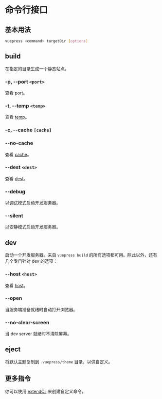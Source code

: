 # 命令行接口

## 基本用法

```bash
vuepress <command> targetDir [options]
```

## build

在指定的目录生成一个静态站点。

### -p, --port `<port>`
查看 [port](../config/README.md#port)。

### -t, --temp `<temp>`
查看 [temp](../config/README.md#temp)。

<!-- more -->

### -c, --cache `[cache]`
### --no-cache
查看 [cache](../config/README.md#cache)。

### --dest `<dest>`
查看 [dest](../config/README.md#dest)。

### --debug
以调试模式启动开发服务器。

### --silent
以安静模式启动开发服务器。

## dev

启动一个开发服务器。来自 `vuepress build` 的所有选项都可用。除此以外，还有几个专门针对 dev 的选项：

### --host `<host>`
查看 [host](../config/README.md#host)。

### --open
当服务端准备就绪时自动打开浏览器。

### --no-clear-screen
当 dev server 就绪时不清除屏幕。

## eject

将默认主题复制到 `.vuepress/theme` 目录，以供自定义。

## 更多指令

你可以使用 [extendCli](../plugin/option-api.md#extendcli) 来创建自定义命令。

